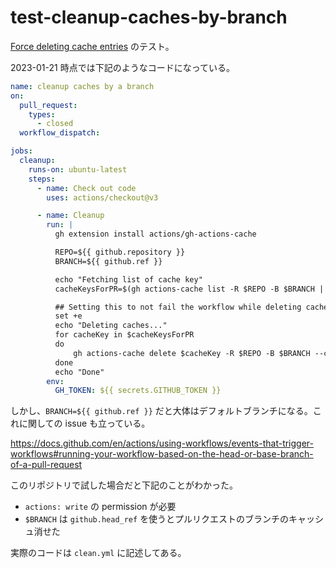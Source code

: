 # test-cleanup-caches-by-branch

[Force deleting cache entries](https://docs.github.com/en/actions/using-workflows/caching-dependencies-to-speed-up-workflows#force-deleting-cache-entries) のテスト。

2023-01-21 時点では下記のようなコードになっている。

```yaml
name: cleanup caches by a branch
on:
  pull_request:
    types:
      - closed
  workflow_dispatch:

jobs:
  cleanup:
    runs-on: ubuntu-latest
    steps:
      - name: Check out code
        uses: actions/checkout@v3

      - name: Cleanup
        run: |
          gh extension install actions/gh-actions-cache

          REPO=${{ github.repository }}
          BRANCH=${{ github.ref }}

          echo "Fetching list of cache key"
          cacheKeysForPR=$(gh actions-cache list -R $REPO -B $BRANCH | cut -f 1 )

          ## Setting this to not fail the workflow while deleting cache keys. 
          set +e
          echo "Deleting caches..."
          for cacheKey in $cacheKeysForPR
          do
              gh actions-cache delete $cacheKey -R $REPO -B $BRANCH --confirm
          done
          echo "Done"
        env:
          GH_TOKEN: ${{ secrets.GITHUB_TOKEN }}
```

しかし、`BRANCH=${{ github.ref }}` だと大体はデフォルトブランチになる。これに関しての issue も立っている。

https://docs.github.com/en/actions/using-workflows/events-that-trigger-workflows#running-your-workflow-based-on-the-head-or-base-branch-of-a-pull-request

このリポジトリで試した場合だと下記のことがわかった。

- `actions: write` の permission が必要
- `$BRANCH` は `github.head_ref` を使うとプルリクエストのブランチのキャッシュ消せた

実際のコードは `clean.yml` に記述してある。
